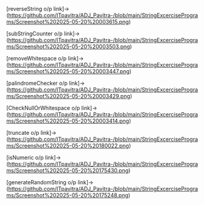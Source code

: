 [reverseString o/p link]->(https://github.com/ITpavitra/ADJ_Pavitra-/blob/main/StringExcercisePrograms/Screenshot%202025-05-20%20003615.png)

[subStringCounter o/p link]->(https://github.com/ITpavitra/ADJ_Pavitra-/blob/main/StringExcercisePrograms/Screenshot%202025-05-20%20003503.png)

[removeWhitespace o/p link]->(https://github.com/ITpavitra/ADJ_Pavitra-/blob/main/StringExcercisePrograms/Screenshot%202025-05-20%20003447.png)

[palindromeChecker o/p link]->(https://github.com/ITpavitra/ADJ_Pavitra-/blob/main/StringExcercisePrograms/Screenshot%202025-05-20%20003429.png)

[CheckNullOrWhitespace o/p link]->(https://github.com/ITpavitra/ADJ_Pavitra-/blob/main/StringExcercisePrograms/Screenshot%202025-05-20%20003414.png)

[truncate o/p link]->(https://github.com/ITpavitra/ADJ_Pavitra-/blob/main/StringExcercisePrograms/Screenshot%202025-05-20%20180022.png)

[isNumeric o/p link]->(https://github.com/ITpavitra/ADJ_Pavitra-/blob/main/StringExcercisePrograms/Screenshot%202025-05-20%20175430.png)

[generateRandomString o/p link]->(https://github.com/ITpavitra/ADJ_Pavitra-/blob/main/StringExcercisePrograms/Screenshot%202025-05-20%20175248.png)
